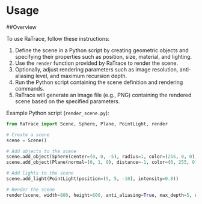 # Usage

##Overview

To use RaTrace, follow these instructions:

1. Define the scene in a Python script by creating geometric objects and specifying their properties such as position, size, material, and lighting.
2. Use the `render` function provided by RaTrace to render the scene.
3. Optionally, adjust rendering parameters such as image resolution, anti-aliasing level, and maximum recursion depth.
4. Run the Python script containing the scene definition and rendering commands.
5. RaTrace will generate an image file (e.g., PNG) containing the rendered scene based on the specified parameters.

Example Python script (`render_scene.py`):

```python
from RaTrace import Scene, Sphere, Plane, PointLight, render

# Create a scene
scene = Scene()

# Add objects to the scene
scene.add_object(Sphere(center=(0, 0, -5), radius=1, color=(255, 0, 0), reflection=0.5))
scene.add_object(Plane(normal=(0, 1, 0), distance=-1, color=(0, 255, 0)))

# Add lights to the scene
scene.add_light(PointLight(position=(5, 5, -10), intensity=0.8))

# Render the scene
render(scene, width=800, height=600, anti_aliasing=True, max_depth=5, output_file="output.png")
```
